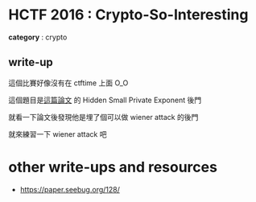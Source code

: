 # HCTF 2016 : Crypto-So-Interesting

**category** : crypto

## write-up

這個比賽好像沒有在 ctftime 上面 O_O

這個題目是[這篇論文](https://www.researchgate.net/publication/2565951_Simple_Backdoors_for_RSA_Key_Generation) 的 Hidden Small Private Exponent 後門

就看一下論文後發現他是埋了個可以做 wiener attack 的後門

就來練習一下 wiener attack 吧

# other write-ups and resources

* https://paper.seebug.org/128/
